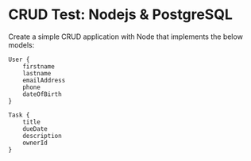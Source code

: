 # CRUD Test: Nodejs & PostgreSQL

Create a simple CRUD application with Node that implements the below models:

```
User {
    firstname
    lastname
    emailAddress
    phone
    dateOfBirth
}

Task {
    title
    dueDate
    description
    ownerId
}
```
